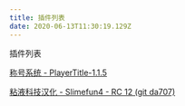 ```yaml
---
title: 插件列表
date: 2020-06-13T11:30:19.129Z
---
```

插件列表

[称号系统 - PlayerTitle-1.1.5](https://www.mcbbs.net/thread-1004671-1-1.html)

[粘液科技汉化 - Slimefun4 - RC 12 (git da707)](https://github.com/StarWishsama/Slimefun4)
